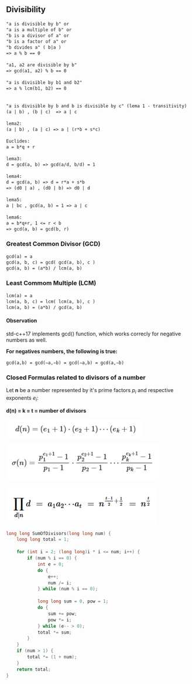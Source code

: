 ## Divisibility

    "a is divisible by b" or
    "a is a multiple of b" or
    "b is a divisor of a" or
    "b is a factor of a" or
    "b divides a" ( b|a )
    => a % b == 0

    "a1, a2 are divisible by b"
    => gcd(a1, a2) % b == 0

    "a is divisible by b1 and b2"
    => a % lcm(b1, b2) == 0


    "a is divisible by b and b is divisible by c" (lema 1 - transitivity)
    (a | b) , (b | c)  => a | c 

    lema2:
    (a | b) , (a | c) => a | (r*b + s*c)

    Euclides:
    a = b*q + r

    lema3:
    d = gcd(a, b) => gcd(a/d, b/d) = 1

    lema4:
    d = gcd(a, b) => d = r*a + s*b
    => (d0 | a) , (d0 | b) => d0 | d
    
    lema5:
    a | bc , gcd(a, b) = 1 => a | c

    lema6:
    a = b*q+r, 1 <= r < b
    => gcd(a, b) = gcd(b, r)

### Greatest Common Divisor (GCD) 

    gcd(a) = a
    gcd(a, b, c) = gcd( gcd(a, b), c ) 
    gcd(a, b) = (a*b) / lcm(a, b)

### Least Commom Multiple (LCM)

    lcm(a) = a
    lcm(a, b, c) = lcm( lcm(a, b), c ) 
    lcm(a, b) = (a*b) / gcd(a, b)

#### Observation

std-c++17 implements gcd() function, which works correcly for negative numbers as well.

**For negatives numbers, the following is true:**

    gcd(a,b) = gcd(−a,−b) = gcd(−a,b) = gcd(a,−b)


### Closed Formulas related to divisors of a number

Let **n** be a number represented by it's prime factors $p_i$ and respective exponents $e_i$:

**d(n) = k = t = number of divisors**

![Quantidade](../Aux-Images/CntDivisors.png)

![Soma](../Aux-Images/SumDivisors.png)

![Produto](../Aux-Images/ProductDivisors.png)


```cpp
long long SumOfDivisors(long long num) {
    long long total = 1;

    for (int i = 2; (long long)i * i <= num; i++) {
        if (num % i == 0) {
            int e = 0;
            do {
                e++;
                num /= i;
            } while (num % i == 0);

            long long sum = 0, pow = 1;
            do {
                sum += pow;
                pow *= i;
            } while (e-- > 0);
            total *= sum;
        }
    }
    if (num > 1) {
        total *= (1 + num);
    }
    return total;
}
```